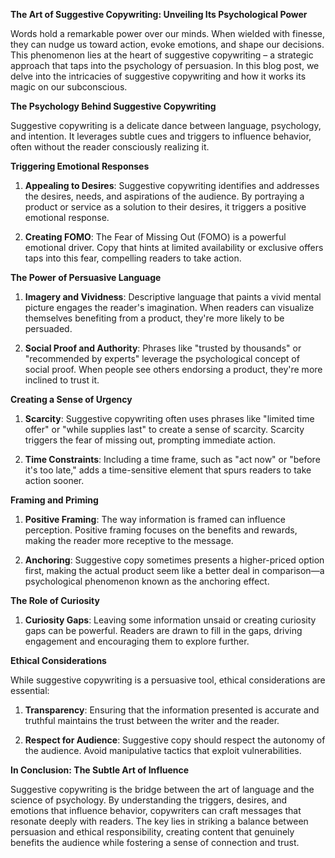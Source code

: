 **The Art of Suggestive Copywriting: Unveiling Its Psychological Power**

Words hold a remarkable power over our minds. When wielded with finesse, they can nudge us toward action, evoke emotions, and shape our decisions. This phenomenon lies at the heart of suggestive copywriting – a strategic approach that taps into the psychology of persuasion. In this blog post, we delve into the intricacies of suggestive copywriting and how it works its magic on our subconscious.

**The Psychology Behind Suggestive Copywriting**

Suggestive copywriting is a delicate dance between language, psychology, and intention. It leverages subtle cues and triggers to influence behavior, often without the reader consciously realizing it.

**Triggering Emotional Responses**

1. **Appealing to Desires**: Suggestive copywriting identifies and addresses the desires, needs, and aspirations of the audience. By portraying a product or service as a solution to their desires, it triggers a positive emotional response.

2. **Creating FOMO**: The Fear of Missing Out (FOMO) is a powerful emotional driver. Copy that hints at limited availability or exclusive offers taps into this fear, compelling readers to take action.

**The Power of Persuasive Language**

1. **Imagery and Vividness**: Descriptive language that paints a vivid mental picture engages the reader's imagination. When readers can visualize themselves benefiting from a product, they're more likely to be persuaded.

2. **Social Proof and Authority**: Phrases like "trusted by thousands" or "recommended by experts" leverage the psychological concept of social proof. When people see others endorsing a product, they're more inclined to trust it.

**Creating a Sense of Urgency**

1. **Scarcity**: Suggestive copywriting often uses phrases like "limited time offer" or "while supplies last" to create a sense of scarcity. Scarcity triggers the fear of missing out, prompting immediate action.

2. **Time Constraints**: Including a time frame, such as "act now" or "before it's too late," adds a time-sensitive element that spurs readers to take action sooner.

**Framing and Priming**

1. **Positive Framing**: The way information is framed can influence perception. Positive framing focuses on the benefits and rewards, making the reader more receptive to the message.

2. **Anchoring**: Suggestive copy sometimes presents a higher-priced option first, making the actual product seem like a better deal in comparison—a psychological phenomenon known as the anchoring effect.

**The Role of Curiosity**

1. **Curiosity Gaps**: Leaving some information unsaid or creating curiosity gaps can be powerful. Readers are drawn to fill in the gaps, driving engagement and encouraging them to explore further.

**Ethical Considerations**

While suggestive copywriting is a persuasive tool, ethical considerations are essential:

1. **Transparency**: Ensuring that the information presented is accurate and truthful maintains the trust between the writer and the reader.

2. **Respect for Audience**: Suggestive copy should respect the autonomy of the audience. Avoid manipulative tactics that exploit vulnerabilities.

**In Conclusion: The Subtle Art of Influence**

Suggestive copywriting is the bridge between the art of language and the science of psychology. By understanding the triggers, desires, and emotions that influence behavior, copywriters can craft messages that resonate deeply with readers. The key lies in striking a balance between persuasion and ethical responsibility, creating content that genuinely benefits the audience while fostering a sense of connection and trust.
